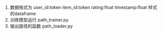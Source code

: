 1. 数据格式为
user_id:token   item_id:token	rating:float	timestamp:float
样式的dataframe
2. 训练模型运行 path_trainer.py
3. 输出路径的函数 path_loader.py